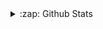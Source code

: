 <details>
    <summary>:zap: Github Stats</summary>
    <img align="center" alt="Github Stats" src="https://github-readme-stats-90y9fxgih-cobaltarrena.vercel.app/api?username=Cobaltarrena&show_icons=true&private=true" />
    <img align="center" alt="Top languages" src="https://github-readme-stats-90y9fxgih-cobaltarrena.vercel.app/api/top-langs/?username=Cobaltarrena&layout=compact&theme=dark" />
</details>
